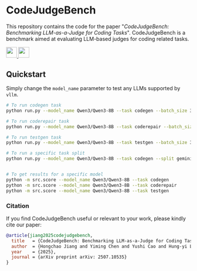 # CodeJudgeBench
This repository contains the code for the paper "*CodeJudgeBench: Benchmarking LLM-as-a-Judge for Coding Tasks*". 
CodeJudgeBench is a benchmark aimed at evaluating LLM-based judges for coding related tasks.

<a target="_blank" href="https://arxiv.org/abs/2507.10535">
<img style="height:22pt" src="https://img.shields.io/badge/-Paper-red?style=flat&logo=arxiv">
</a>
<a target="_blank" href="https://huggingface.co/datasets/mattymchen/codejudgebench">
<img style="height:22pt" src="https://img.shields.io/badge/-🤗%20Dataset-yellow?style=flat">
</a>

## Quickstart
Simply change the `model_name` parameter to test any LLMs supported by `vllm`.
```bash
# To run codegen task
python run.py --model_name Qwen3/Qwen3-8B --task codegen --batch_size 32

# To run coderepair task
python run.py --model_name Qwen3/Qwen3-8B --task coderepair --batch_size 32

# To run testgen task
python run.py --model_name Qwen3/Qwen3-8B --task testgen --batch_size 32

# To run a specific task split
python run.py --model_name Qwen3/Qwen3-8B --task codegen --split gemini_2.5_pro --batch_size 32


# To get results for a specific model
python -m src.score --model_name Qwen3/Qwen3-8B --task codegen
python -m src.score --model_name Qwen3/Qwen3-8B --task coderepair
python -m src.score --model_name Qwen3/Qwen3-8B --task testgen
```


### Citation
If you find CodeJudgeBench useful or relevant to your work, please kindly cite our paper:
```bibtex
@article{jiang2025codejudgebench,
  title   = {CodeJudgeBench: Benchmarking LLM-as-a-Judge for Coding Tasks},
  author  = {Hongchao Jiang and Yiming Chen and Yushi Cao and Hung-yi Lee and Robby T. Tan},
  year    = {2025},
  journal = {arXiv preprint arXiv: 2507.10535}
}
```
